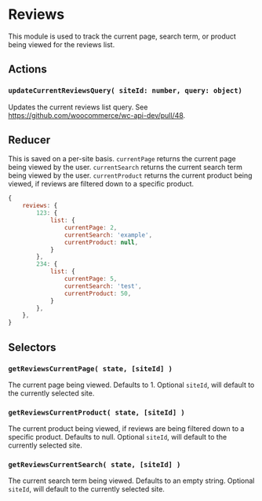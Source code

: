 # Reviews

This module is used to track the current page, search term, or product being viewed for the reviews list.

## Actions

### `updateCurrentReviewsQuery( siteId: number, query: object)`

Updates the current reviews list query. See <https://github.com/woocommerce/wc-api-dev/pull/48>.

## Reducer

This is saved on a per-site basis. `currentPage` returns the current page being viewed by the user. `currentSearch` returns the current search term being viewed by the user. `currentProduct` returns the current product being viewed, if reviews are filtered down to a specific product.

```js
{
	reviews: {
		123: {
			list: {
				currentPage: 2,
				currentSearch: 'example',
				currentProduct: null,
			}
		},
		234: {
			list: {
				currentPage: 5,
				currentSearch: 'test',
				currentProduct: 50,
			}
		},
	},
}
```

## Selectors

### `getReviewsCurrentPage( state, [siteId] )`

The current page being viewed. Defaults to 1. Optional `siteId`, will default to the currently selected site.

### `getReviewsCurrentProduct( state, [siteId] )`

The current product being viewed, if reviews are being filtered down to a specific product. Defaults to null. Optional `siteId`, will default to the currently selected site.

### `getReviewsCurrentSearch( state, [siteId] )`

The current search term being viewed. Defaults to an empty string. Optional `siteId`, will default to the currently selected site.
